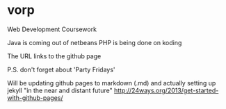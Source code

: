 # vorp
Web Development Coursework

Java is coming out of netbeans
PHP is being done on koding

The URL links to the github page

P.S. don't forget about 'Party Fridays'

Will be updating github pages to markdown (.md) and actually setting up jekyll "in the near and distant future"
http://24ways.org/2013/get-started-with-github-pages/
